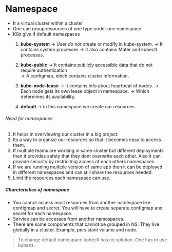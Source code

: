 # Namespace
- It a virtual cluster within a cluster
- One can group resources of one type under one namespace.
- K8s give 4 default namespaces
	1. **kube-system** -> User *do not* create or modify in kube-system.
										-> It contains system processes
										-> It also contains Mater and kubectl processes.
	2. **kube-public** -> It contains publicly accessible data that do not require 
											authentication		
									   -> A configmap, ehich contains cluster information. 
									   
	 3. **kube-node-lease** -> It contains info about heartbeat of nodes.
	 											 -> Each node gets its own lease object in namespace.
												 -> Which determines its availability.
	
	 4. **default** -> In this namespace we create our resources.


###### Need for namespaces
1. It helps in overviewing our cluster in a big project. 
2. Its a way to organize our resources so that it becomes easy to access them.
3. If multiple teams are working in same cluster but different deployments then it provides safety that they dont overwrite each other. Also it can provide security by restricitnig access of each others namespaces.
4. If we are running multiple version of same app then it can be deployed in different namespaces and can still share the resources needed.
5. Limit the resources each namespace can use.

##### Charcteristics of namespace
- You cannot access most resources from another namespace like configmap and secret. You will have to create separate configmap and secret for each namespace.
- Service can be accesses from another namespaces.
- There are some components that cannot be grouped in NS. They live globally in a cluster. Example, persistant volume and node.

> To change default namespace kubectl has no solution. One has to use kubens.
